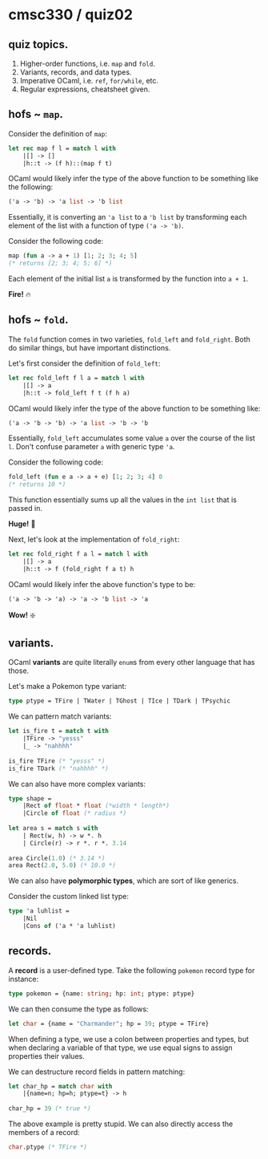 # cmsc330 / quiz02

## quiz topics.

1. Higher-order functions, i.e. `map` and `fold`.
2. Variants, records, and data types.
3. Imperative OCaml, i.e. `ref`, `for/while`, etc.
4. Regular expressions, cheatsheet given.

## hofs ~ `map`.

Consider the definition of `map`:

```ocaml
let rec map f l = match l with
	|[] -> []
	|h::t -> (f h)::(map f t)
```

OCaml would likely infer the type of the above function to be something like the following:

```ocaml
('a -> 'b) -> 'a list -> 'b list
```

Essentially, it is converting an  `'a list` to a `'b list` by transforming each element of the list with a function of type `('a -> 'b)`.

Consider the following code:

```ocaml
map (fun a -> a + 1) [1; 2; 3; 4; 5] 
(* returns [2; 3; 4; 5; 6] *)
```

Each element of the initial list `a` is transformed by the function into `a + 1`.

**Fire!** :fire:

## hofs ~ `fold`.

The `fold` function comes in two varieties, `fold_left` and `fold_right`. Both do similar things, but have important distinctions.

Let's first consider the definition of `fold_left`:

```ocaml
let rec fold_left f l a = match l with
	|[] -> a
	|h::t -> fold_left f t (f h a) 
```

OCaml would likely infer the type of the above function to be something like:

```ocaml
('a -> 'b -> 'b) -> 'a list -> 'b -> 'b
```

Essentially, `fold_left` accumulates some value `a` over the course of the list `l`. Don't confuse parameter `a` with generic type `'a`.

Consider the following code:

```ocaml
fold_left (fun e a -> a + e) [1; 2; 3; 4] 0
(* returns 10 *)
```

This function essentially sums up all the values in the `int list` that is passed in.

**Huge!** :blowfish:

Next, let's look at the implementation of `fold_right`:
```ocaml
let rec fold_right f a l = match l with
	|[] -> a
	|h::t -> f (fold_right f a t) h
```

OCaml would likely infer the above function's type to be:

```ocaml
('a -> 'b -> 'a) -> 'a -> 'b list -> 'a
```

**Wow!** :sparkle:

## variants.

OCaml **variants** are quite literally `enum`s from every other language that has those.

Let's make a Pokemon type variant:

```ocaml
type ptype = TFire | TWater | TGhost | TIce | TDark | TPsychic
```

We can pattern match variants:

```ocaml
let is_fire t = match t with
	|TFire -> "yesss"
	|_ -> "nahhhh"
	
is_fire TFire (* "yesss" *)
is_fire TDark (* "nahhhh" *)
```

We can also have more complex variants:

```ocaml
type shape =
	|Rect of float * float (*width * length*)
	|Circle of float (* radius *)
	
let area s = match s with
	| Rect(w, h) -> w *. h
	| Circle(r) -> r *. r *. 3.14
	
area Circle(1.0) (* 3.14 *)
area Rect(2.0, 5.0) (* 10.0 *)
```

We can also have **polymorphic types**, which are sort of like generics.

Consider the custom linked list type:

```ocaml
type 'a luhlist = 
	|Nil
	|Cons of ('a * 'a luhlist)
```

## records.

A **record** is a user-defined type. Take the following `pokemon` record type for instance:

```ocaml
type pokemon = {name: string; hp: int; ptype: ptype}
```

We can then consume the type as follows:

```ocaml
let char = {name = "Charmander"; hp = 39; ptype = TFire}
```

When defining a type, we use a colon between properties and types, but when declaring a variable of that type, we use equal signs to assign properties their values.

We can destructure record fields in pattern matching:

```ocaml
let char_hp = match char with
	|{name=n; hp=h; ptype=t} -> h
	
char_hp = 39 (* true *)
```

The above example is pretty stupid. We can also directly access the members of a record:

```ocaml
char.ptype (* TFire *)
```





